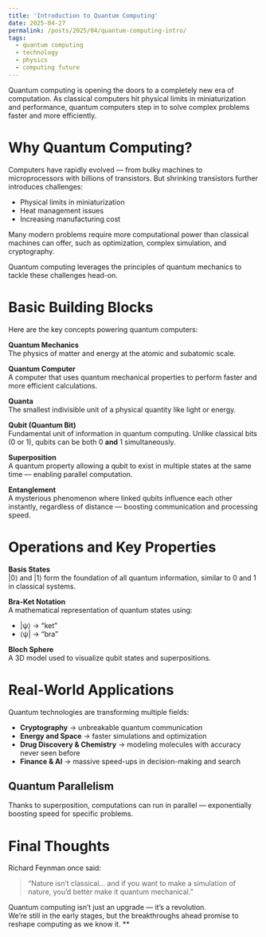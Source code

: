 ```yaml
---
title: 'Introduction to Quantum Computing'
date: 2025-04-27
permalink: /posts/2025/04/quantum-computing-intro/
tags:
  - quantum computing
  - technology
  - physics
  - computing future
---
```


Quantum computing is opening the doors to a completely new era of computation. As classical computers hit physical limits in miniaturization and performance, quantum computers step in to solve complex problems faster and more efficiently.

Why Quantum Computing?
======

Computers have rapidly evolved — from bulky machines to microprocessors with billions of transistors. But shrinking transistors further introduces challenges:

- Physical limits in miniaturization  
- Heat management issues  
- Increasing manufacturing cost  

Many modern problems require more computational power than classical machines can offer, such as optimization, complex simulation, and cryptography.

Quantum computing leverages the principles of quantum mechanics to tackle these challenges head-on.

Basic Building Blocks
======

Here are the key concepts powering quantum computers:

**Quantum Mechanics**  
The physics of matter and energy at the atomic and subatomic scale.

**Quantum Computer**  
A computer that uses quantum mechanical properties to perform faster and more efficient calculations.

**Quanta**  
The smallest indivisible unit of a physical quantity like light or energy.

**Qubit (Quantum Bit)**  
Fundamental unit of information in quantum computing. Unlike classical bits (0 or 1), qubits can be both 0 **and** 1 simultaneously.

**Superposition**  
A quantum property allowing a qubit to exist in multiple states at the same time — enabling parallel computation.

**Entanglement**  
A mysterious phenomenon where linked qubits influence each other instantly, regardless of distance — boosting communication and processing speed.

Operations and Key Properties
======

**Basis States**  
|0⟩ and |1⟩ form the foundation of all quantum information, similar to 0 and 1 in classical systems.

**Bra-Ket Notation**  
A mathematical representation of quantum states using:
- |ψ⟩ → “ket”
- ⟨ψ| → “bra”

**Bloch Sphere**  
A 3D model used to visualize qubit states and superpositions.

Real-World Applications
======

Quantum technologies are transforming multiple fields:

- **Cryptography** → unbreakable quantum communication
- **Energy and Space** → faster simulations and optimization
- **Drug Discovery & Chemistry** → modeling molecules with accuracy never seen before
- **Finance & AI** → massive speed-ups in decision-making and search

Quantum Parallelism
------  
Thanks to superposition, computations can run in parallel — exponentially boosting speed for specific problems.

Final Thoughts
======

Richard Feynman once said:
> “Nature isn’t classical… and if you want to make a simulation of nature, you’d better make it quantum mechanical.”

Quantum computing isn’t just an upgrade — it’s a revolution.  
We’re still in the early stages, but the breakthroughs ahead promise to reshape computing as we know it.
**